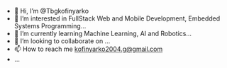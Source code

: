 - 👋 Hi, I’m @Tbgkofinyarko
- 👀 I’m interested in FullStack Web and Mobile Development, Embedded Systems Programming...
- 🌱 I’m currently learning Machine Learning, AI and Robotics...
- 💞️ I’m looking to collaborate on ...
- 📫 How to reach me kofinyarko2004.g@gmail.com
- ...

<!---
Tbgkofinyarko/Tbgkofinyarko is a ✨ special ✨ repository because its `README.md` (this file) appears on your GitHub profile.
You can click the Preview link to take a look at your changes.
--->
